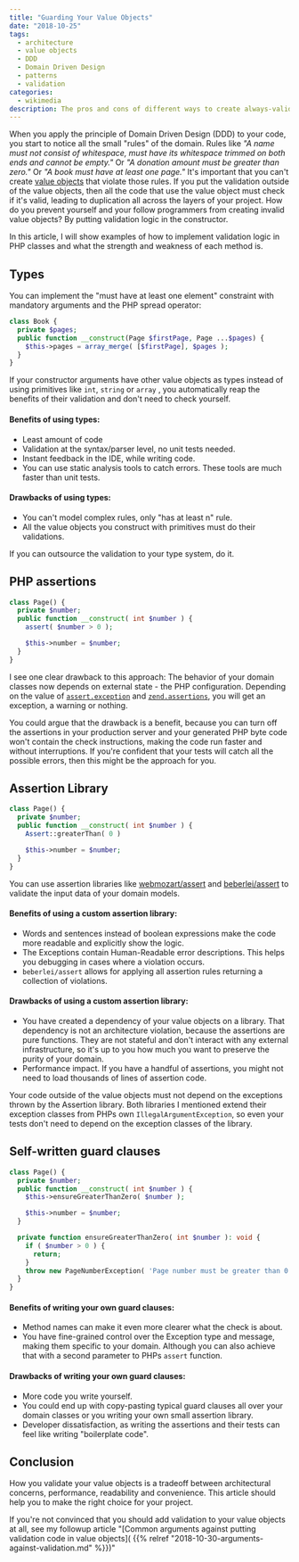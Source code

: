 ```yaml
---
title: "Guarding Your Value Objects"
date: "2018-10-25"
tags:
  - architecture
  - value objects
  - DDD
  - Domain Driven Design
  - patterns
  - validation
categories:
  - wikimedia
description: The pros and cons of different ways to create always-valid value objects.
---
```

When you apply the principle of Domain Driven Design (DDD) to your code, you start to notice all the small "rules" of the domain. Rules like *"A name must not consist of whitespace, must have its whitespace trimmed on both ends and cannot be empty."* Or *"A donation amount must be greater than zero."* Or *"A book must have at least one page."* It's important that you can't create [value objects](https://en.wikipedia.org/wiki/Value_object) that violate those rules. If you put the validation outside of the value objects, then all the code that use the value object must check if it's valid, leading to duplication all across the layers of your project. How do you prevent yourself and your follow programmers from creating invalid value objects? By putting validation logic in the constructor.

In this article, I will show examples of how to implement validation logic in PHP classes and what the strength and weakness of each method is.

## Types
You can implement the "must have at least one element" constraint with mandatory arguments and the PHP spread operator:
```PHP
class Book {
  private $pages;
  public function __construct(Page $firstPage, Page ...$pages) {
    $this->pages = array_merge( [$firstPage], $pages );
  }
}
```

If your constructor arguments have other value objects as types instead of using primitives like `int`, `string` or `array` , you automatically reap the benefits of their validation and don't need to check yourself.

#### Benefits of using types:
* Least amount of code
* Validation at the syntax/parser level, no unit tests needed.
* Instant feedback in the IDE, while writing code.
* You can use static analysis tools to catch errors. These tools are much faster than unit tests.

#### Drawbacks of using types:
* You can't model complex rules, only "has at least n" rule.
* All the value objects you construct with primitives must do their validations.

If you can outsource the validation to your type system, do it.

## PHP assertions

```PHP
class Page() {
  private $number;
  public function __construct( int $number ) {
    assert( $number > 0 );

    $this->number = $number;
  }
}
```
I see one clear drawback to this approach: The behavior of your domain classes now depends on external state - the PHP configuration. Depending on the value of [`assert.exception`](http://php.net/manual/en/info.configuration.php#ini.assert.exception) and [`zend.assertions`](http://php.net/manual/en/ini.core.php#ini.zend.assertions), you will get an exception, a warning or nothing.

You could argue that the drawback is a benefit, because you can turn off the assertions in your production server and your generated PHP byte code won't contain the check instructions, making the code run faster and without interruptions. If you're confident that your tests will catch all the possible errors, then this might be the approach for you.

## Assertion Library
```PHP
class Page() {
  private $number;
  public function __construct( int $number ) {
    Assert::greaterThan( 0 )

    $this->number = $number;
  }
}
```
You can use assertion libraries like [webmozart/assert](https://github.com/webmozart/assert) and [beberlei/assert](https://github.com/beberlei/assert) to validate the input data of your domain models.

#### Benefits of using a custom assertion library:
* Words and sentences instead of boolean expressions make the code more readable and explicitly show the logic.
* The Exceptions contain Human-Readable error descriptions. This helps you debugging in cases where a violation occurs.
* `beberlei/assert` allows for applying all assertion rules returning a collection of violations.

#### Drawbacks of using a custom assertion library:
* You have created a dependency of your value objects on a library. That dependency is not an architecture violation, because the assertions are pure functions. They are not stateful and don't interact with any external infrastructure, so it's up to you how much you want to preserve the purity of your domain.
* Performance impact. If you have a handful of assertions, you might not need to load thousands of lines of assertion code.

 Your code outside of the value objects must not depend on the exceptions thrown by the Assertion library. Both libraries I mentioned extend their exception classes from PHPs own `IllegalArgumentException`, so even your tests don't need to depend on the exception classes of the library.

## Self-written guard clauses
```PHP
class Page() {
  private $number;
  public function __construct( int $number ) {
    $this->ensureGreaterThanZero( $number );

    $this->number = $number;
  }

  private function ensureGreaterThanZero( int $number ): void {
    if ( $number > 0 ) {
      return;
    }
    throw new PageNumberException( 'Page number must be greater than 0.' );
  }
}
```

#### Benefits of writing your own guard clauses:
* Method names can make it even more clearer what the check is about.
* You have fine-grained control over the Exception type and message, making them specific to your domain. Although you can also achieve that with a second parameter to PHPs `assert` function.

#### Drawbacks of writing your own guard clauses:
* More code you write yourself.
* You could end up with copy-pasting typical guard clauses all over your domain classes or you writing your own small assertion library.
* Developer dissatisfaction, as writing the assertions and their tests can feel like writing "boilerplate code".

## Conclusion
How you validate your value objects is a tradeoff between architectural concerns, performance, readability and convenience. This article should help you to make the right choice for your project.

If you're not convinced that you should add validation to your value objects at all, see my followup article "[Common arguments against putting validation code in value objects]( {{% relref "2018-10-30-arguments-against-validation.md" %}})"

